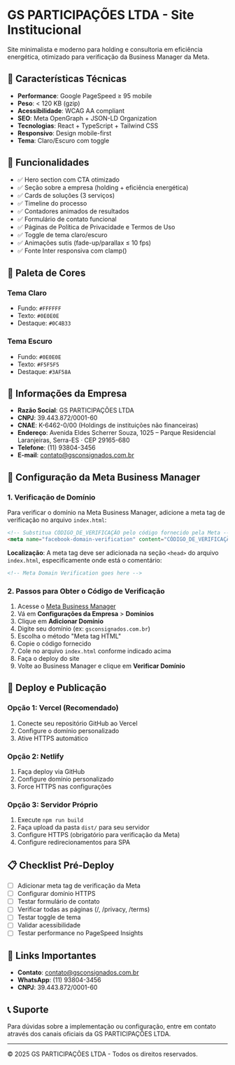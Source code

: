 
# GS PARTICIPAÇÕES LTDA - Site Institucional

Site minimalista e moderno para holding e consultoria em eficiência energética, otimizado para verificação da Business Manager da Meta.

## 🚀 Características Técnicas

- **Performance**: Google PageSpeed ≥ 95 mobile
- **Peso**: < 120 KB (gzip)
- **Acessibilidade**: WCAG AA compliant
- **SEO**: Meta OpenGraph + JSON-LD Organization
- **Tecnologias**: React + TypeScript + Tailwind CSS
- **Responsivo**: Design mobile-first
- **Tema**: Claro/Escuro com toggle

## 📱 Funcionalidades

- ✅ Hero section com CTA otimizado
- ✅ Seção sobre a empresa (holding + eficiência energética)
- ✅ Cards de soluções (3 serviços)
- ✅ Timeline do processo
- ✅ Contadores animados de resultados
- ✅ Formulário de contato funcional
- ✅ Páginas de Política de Privacidade e Termos de Uso
- ✅ Toggle de tema claro/escuro
- ✅ Animações sutis (fade-up/parallax ≤ 10 fps)
- ✅ Fonte Inter responsiva com clamp()

## 🎨 Paleta de Cores

### Tema Claro
- Fundo: `#FFFFFF`
- Texto: `#0E0E0E`
- Destaque: `#0C4B33`

### Tema Escuro
- Fundo: `#0E0E0E`
- Texto: `#F5F5F5`
- Destaque: `#3AF58A`

## 🏢 Informações da Empresa

- **Razão Social**: GS PARTICIPAÇÕES LTDA
- **CNPJ**: 39.443.872/0001-60
- **CNAE**: K-6462-0/00 (Holdings de instituições não financeiras)
- **Endereço**: Avenida Eldes Scherrer Souza, 1025 – Parque Residencial Laranjeiras, Serra-ES · CEP 29165-680
- **Telefone**: (11) 93804-3456
- **E-mail**: contato@gsconsignados.com.br

## 🔧 Configuração da Meta Business Manager

### 1. Verificação de Domínio

Para verificar o domínio na Meta Business Manager, adicione a meta tag de verificação no arquivo `index.html`:

```html
<!-- Substitua CÓDIGO_DE_VERIFICAÇÃO pelo código fornecido pela Meta -->
<meta name="facebook-domain-verification" content="CÓDIGO_DE_VERIFICAÇÃO" />
```

**Localização**: A meta tag deve ser adicionada na seção `<head>` do arquivo `index.html`, especificamente onde está o comentário:
```html
<!-- Meta Domain Verification goes here -->
```

### 2. Passos para Obter o Código de Verificação

1. Acesse o [Meta Business Manager](https://business.facebook.com/)
2. Vá em **Configurações da Empresa** > **Domínios**
3. Clique em **Adicionar Domínio**
4. Digite seu domínio (ex: `gsconsignados.com.br`)
5. Escolha o método "Meta tag HTML"
6. Copie o código fornecido
7. Cole no arquivo `index.html` conforme indicado acima
8. Faça o deploy do site
9. Volte ao Business Manager e clique em **Verificar Domínio**

## 🚀 Deploy e Publicação

### Opção 1: Vercel (Recomendado)
1. Conecte seu repositório GitHub ao Vercel
2. Configure o domínio personalizado
3. Ative HTTPS automático

### Opção 2: Netlify
1. Faça deploy via GitHub
2. Configure domínio personalizado
3. Force HTTPS nas configurações

### Opção 3: Servidor Próprio
1. Execute `npm run build`
2. Faça upload da pasta `dist/` para seu servidor
3. Configure HTTPS (obrigatório para verificação da Meta)
4. Configure redirecionamentos para SPA

## 📋 Checklist Pré-Deploy

- [ ] Adicionar meta tag de verificação da Meta
- [ ] Configurar domínio HTTPS
- [ ] Testar formulário de contato
- [ ] Verificar todas as páginas (/, /privacy, /terms)
- [ ] Testar toggle de tema
- [ ] Validar acessibilidade
- [ ] Testar performance no PageSpeed Insights

## 🔗 Links Importantes

- **Contato**: contato@gsconsignados.com.br
- **WhatsApp**: (11) 93804-3456
- **CNPJ**: 39.443.872/0001-60

## 📞 Suporte

Para dúvidas sobre a implementação ou configuração, entre em contato através dos canais oficiais da GS PARTICIPAÇÕES LTDA.

---

© 2025 GS PARTICIPAÇÕES LTDA - Todos os direitos reservados.
